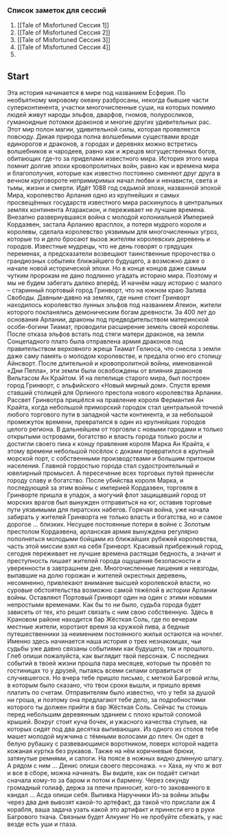 ### Список заметок для сессий
1. [[Tale of Misfortuned Сессия 1]]
2. [[Tale of Misfortuned Сессия 2]]
3. [[Tale of Misfortuned Сессия 3]]
4. [[Tale of Misfortuned Сессия 4]]
5. 

## Start
Эта история начинается в мире под названием Есферия. По необъятному мировому
океану разбросаны, некогда бывшие части суперконтинента, участки
многочисленные суши, на которых помимо людей живут народы эльфов, дварфов,
гномов, полуросликов, гуманоидные потомки драконов и многие других
удивительных рас. Этот мир полон магии, удивительной силы, которая проявляется
повсюду. Дикая природа полна волшебными существами вроде единорогов и
драконов, а городах и деревнях можно встретись волшебников и чародеев, равно как
и жрецов могущественных богов, обитающих где-то за приделами известного мира.
История этого мира помнит долгие эпохи кровопролитных войн, равно как и времена
мира и благополучия, которые как известно постоянно сменяют друг друга в вечном
круговороте непримиримых начал любви и ненависти, света и тьмы, жизни и смерти.
Идёт 1088 год седьмой эпохи, названной эпохой Мира, королевство Арлания одно из
крупнейших и самых просвещённых государств известного мира раскинулось в
центральных землях континента Атараксион, и переживает не лучшие времена.
Внезапно развернувшаяся война с молодой колониальной Империей Кордаэвен,
застала Арланию врасплох, а потеря мудрого короля и королевы, сделала
королевство уязвимым для многочисленных угроз, которые то и дело бросают вызов
жителям королевских деревень и городов. Известные мудрецы, что не день говорят о
грядущих переменах, а предсказатели возвещают таинственные пророчества о
грандиозных событиях ближайшего будущего, а возможно даже о начале новой
исторической эпохи. Но в конце концов даже самым чутким пророкам не дано
подлинно угадать историю мира. Поэтому и мы не будем забегать далеко вперёд. И
начнём нашу историю с малого – старинный портовый город Гринворт, что на южном
краю Залива Свободы. Давным-давно на землях, где ныне стоит Гринворт находилось
королевство лунных эльфов под названием Атеион, жители которого покланялись
демоническим богам древности. За 400 лет до основания Арлании, драконы под
предводительством материнской особи-богини Тиамат, проводили расширение
земель своей королевы. После отказа эльфов встать под стяги матери драконов, на
земли Сонцепадного плато была отправлена армия драконов под правительством
верховного жреца Тиамат Гелиоса, что снесла з земли даже саму память о молодом
королевстве, и предала огню его столицу Айнсворт. После длительной и
кровопролитной войны, именованной «Дни Пепла», эти земли были освобождены от
влияния драконов Вильтасом Ан Крайтом. И на пепелище старого мира, был
построен город Гринворт, с эльфийского «Новый мирный дом». Спустя время ставший
столицей для Орлиного престола нового королевства Арлании. Рассвет Гринвотра
пришёлся на правление короля Фермантия Ан Крайта, когда небольшой приморский
городок стал центральной точной любого торгового пути в западной части
континента, и за небольшой промежуток времени, превратился в один из
крупнейших городов целого региона. В дальнейшем от торговли с новыми городами
и только открытыми островами, богатство и власть города только росли и достигли
своего пика к концу правления короля Марка Ан Крайта, к этому времени небольшой
посёлок с доками превратился в крупный морской порт, с собственными
производствами и большим притоком населения. Главной гордостью города стал
судостроительный и ювелирный промысел. А пересечение всех торговых путей
принесли городу славу и богатство. После убийства короля Марка, и последующей за
этим войны с империей Кордаэвен, торговля в Гринворте пришла в упадок, а могучий
флот защищавший город от морских врагов был вынужден отправиться на юг,
оставив торговые пути уязвимыми для пиратских набегов. Горячая война, уже начала
забирать у жителей Гринворта не только власть и богатства, но и самое дорогое …
близких. Несущее постоянные потери в войне с Золотым престолом Кордаэвена,
арланская армия вынуждена регулярно пополняться молодыми бойцами из
ближайших рубежей королевства, часть этой миссии взял на себя Гринворт.
Красивый прибрежный город, сегодня переживает не лучшие времена растящая
бедность, а значит и преступность лишает жителей города ощущения безопасности
и уверенности в завтрашнем дне. Многочисленные лишения и невзгоды, выпавшие
на долю горожан и жителей окрестных деревень, несомненно, привлекают внимание
высшей королевской власти, но суровые обстоятельства возможно самой тяжёлой в
истории Арлании войны. Оставляют Портовый Гринворт один на один с этими
новыми непростыми временами. Как бы то ни было, судьба города будет зависеть от
тех, кто решит связать с ним свою собственную.
Здесь в Крановом районе находится бар Жёсткая Соль, где по вечерам местные
жители, коротают время за кружкой пива, а бедные путешественники за неимением
постоянного жилья остаются на ночлег. Именно здесь начинается наша история о
трех незнакомцах, чьи судьбы уже давно связаны событиями как будущего, так и
прошлого.
Глеб опиши пожалуйста, как выглядит твой персонаж. С последних событий в твоей
жизни прошла пара месяцев, которые ты провёл то гостиницах то у друзей, пытаясь
всеми силами оправиться от случившегося. Но вчера тебе пришло письмо, с меткой
Багровой иглы, в которым было сказано, что твои сроки вышли, и пришло время
платить по счетам. Отправителям было известно, что у тебя за душой ни гроша, и
поэтому она предлагают тебе дело, за подробностями которого ты должен прийти в
бар Жёсткая Соль. Сейчас ты стоишь перед небольшим деревянным зданием с плохо
крытой соломой крышей. Вокруг стоит куча бочек, и ужасного качества стульев, на
которых сидят под два десятка выпивающих.
Из одного из столов тебе машет молодой мужчина с тёмными волосами до плеч. Он
одет в белую рубашку с развевающимся воротником, поверх которой надета кожаная
куртка без рукавов. Также на нём коричневые брюки, затянутые ремнями, и сапоги.
На поясе в ножных видно длинную шпагу. А рядом с ним … Денис опиши своего
персонажа.
== Хаха, ну что ж вот и все в сборе, можна начинать.
Вы видите, как он подаёт сигнал сначала кому-то за баром и потом и бармену. Через
секунду громадный голиаф, держа за плечи приносит, кого-то закованного в кандал
… Асда опиши себя.
Выпивка
Наручники
Из-за войны эльфы через два дня вывозят какой-то артефакт, да такой что прислали
аж 4 корабля, ваша задача узать какой это артифакт и принести его в руки Багрового
ткача.
Связным будет Алкуинг
Но не пробуйте сбежать, у нас везде есть уши и глаза.
